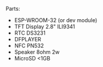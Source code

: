


Parts:
- ESP-WROOM-32 (or dev module)
- TFT Display 2.8" ILI9341
- RTC DS3231
- DFPLAYER
- NFC PN532
- Speaker 8ohm 2w
- MicroSD <1GB

  
